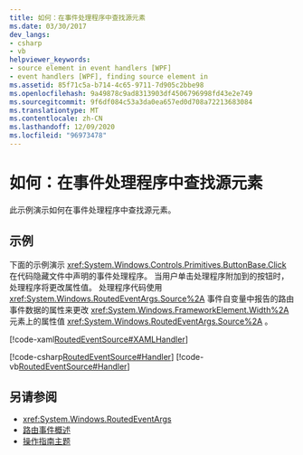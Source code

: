 ```yaml
---
title: 如何：在事件处理程序中查找源元素
ms.date: 03/30/2017
dev_langs:
- csharp
- vb
helpviewer_keywords:
- source element in event handlers [WPF]
- event handlers [WPF], finding source element in
ms.assetid: 85f71c5a-b714-4c65-9711-7d905c2bbe98
ms.openlocfilehash: 9a49878c9ad8313903df4506796998fd43e2e749
ms.sourcegitcommit: 9f6df084c53a3da0ea657ed0d708a72213683084
ms.translationtype: MT
ms.contentlocale: zh-CN
ms.lasthandoff: 12/09/2020
ms.locfileid: "96973478"
---
```

# <a name="how-to-find-the-source-element-in-an-event-handler"></a>如何：在事件处理程序中查找源元素
此示例演示如何在事件处理程序中查找源元素。  
  
## <a name="example"></a>示例  
 下面的示例演示 <xref:System.Windows.Controls.Primitives.ButtonBase.Click> 在代码隐藏文件中声明的事件处理程序。 当用户单击处理程序附加到的按钮时，处理程序将更改属性值。 处理程序代码使用 <xref:System.Windows.RoutedEventArgs.Source%2A> 事件自变量中报告的路由事件数据的属性来更改 <xref:System.Windows.FrameworkElement.Width%2A> 元素上的属性值 <xref:System.Windows.RoutedEventArgs.Source%2A> 。  
  
 [!code-xaml[RoutedEventSource#XAMLHandler](~/samples/snippets/csharp/VS_Snippets_Wpf/RoutedEventSource/CSharp/default.xaml#xamlhandler)]  
  
 [!code-csharp[RoutedEventSource#Handler](~/samples/snippets/csharp/VS_Snippets_Wpf/RoutedEventSource/CSharp/default.xaml.cs#handler)]
 [!code-vb[RoutedEventSource#Handler](~/samples/snippets/visualbasic/VS_Snippets_Wpf/RoutedEventSource/VisualBasic/default.xaml.vb#handler)]  
  
## <a name="see-also"></a>另请参阅

- <xref:System.Windows.RoutedEventArgs>
- [路由事件概述](routed-events-overview.md)
- [操作指南主题](events-how-to-topics.md)
